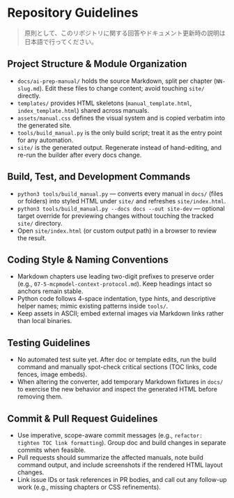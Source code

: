 # Repository Guidelines

> 原則として、このリポジトリに関する回答やドキュメント更新時の説明は日本語で行ってください。

## Project Structure & Module Organization
- `docs/ai-prep-manual/` holds the source Markdown, split per chapter (`NN-slug.md`). Edit these files to change content; avoid touching `site/` directly.
- `templates/` provides HTML skeletons (`manual_template.html`, `index_template.html`) shared across manuals.
- `assets/manual.css` defines the visual system and is copied verbatim into the generated site.
- `tools/build_manual.py` is the only build script; treat it as the entry point for any automation.
- `site/` is the generated output. Regenerate instead of hand-editing, and re-run the builder after every docs change.

## Build, Test, and Development Commands
- `python3 tools/build_manual.py` — converts every manual in `docs/` (files or folders) into styled HTML under `site/` and refreshes `site/index.html`.
- `python3 tools/build_manual.py --docs docs --out site-dev` — optional target override for previewing changes without touching the tracked `site/` directory.
- Open `site/index.html` (or custom output path) in a browser to review the result.

## Coding Style & Naming Conventions
- Markdown chapters use leading two-digit prefixes to preserve order (e.g., `07-5-mcpmodel-context-protocol.md`). Keep headings intact so anchors remain stable.
- Python code follows 4-space indentation, type hints, and descriptive helper names; mimic existing patterns inside `tools/`.
- Keep assets in ASCII; embed external images via Markdown links rather than local binaries.

## Testing Guidelines
- No automated test suite yet. After doc or template edits, run the build command and manually spot-check critical sections (TOC links, code fences, image embeds).
- When altering the converter, add temporary Markdown fixtures in `docs/` to exercise the new behavior and inspect the generated HTML before removing them.

## Commit & Pull Request Guidelines
- Use imperative, scope-aware commit messages (e.g., `refactor: tighten TOC link formatting`). Group doc and build changes in separate commits when feasible.
- Pull requests should summarize the affected manuals, note build command output, and include screenshots if the rendered HTML layout changes.
- Link issue IDs or task references in PR bodies, and call out any follow-up work (e.g., missing chapters or CSS refinements).
